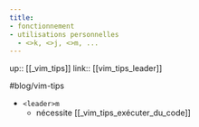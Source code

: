 ```yaml
---
title:
- fonctionnement
- utilisations personnelles
  - <>k, <>j, <>m, ...
---
```

up:: [[_vim_tips]]
link:: [[vim_tips_leader]]

#blog/vim-tips 


 - `<leader>m`
     - nécessite [[_vim_tips_exécuter_du_code]]